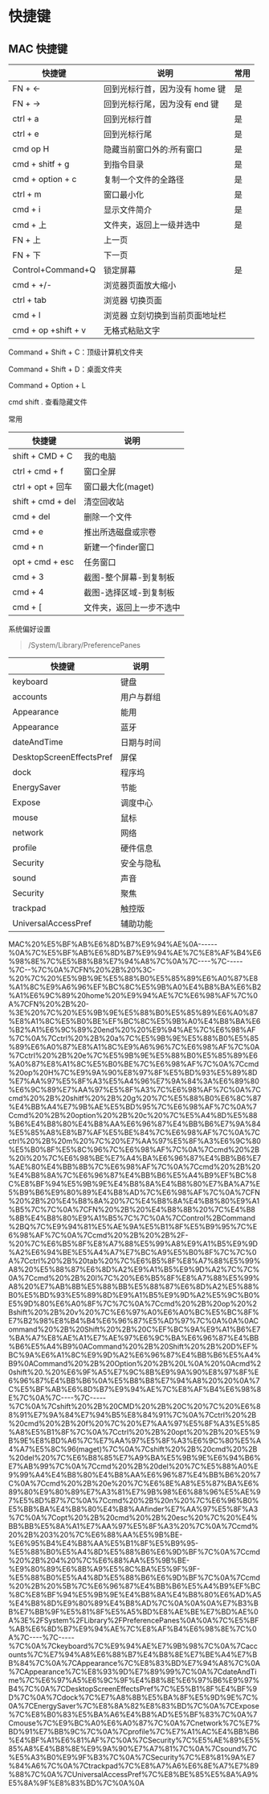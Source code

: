 # 快捷键

## MAC 快捷键

|快捷键                |说明                           |常用|
|----------------------|-------------------------------|----|
|FN \+ \<\-            |回到光标行首，因为没有 home 键 |是  |
|FN \+ \-\>            |回到光标行尾，因为没有 end 键  |是  |
|ctrl \+ a             |回到光标行首                   |是  |
|ctrl \+ e             |回到光标行尾                   |是  |
|cmd op H              |隐藏当前窗口外的:所有窗口      |是  |
|cmd \+ shitf \+ g     |到指令目录                     |是  |
|cmd \+ option \+ c    |复制一个文件的全路径           |是  |
|ctrl \+ m             |窗口最小化                     |是  |
|cmd \+ i              |显示文件简介                   |是  |
|cmd \+ 上             |文件夹，返回上一级并选中       |是  |
|FN \+ 上              |上一页                         |    |
|FN \+ 下              |下一页                         |    |
|Control\+Command\+Q   |锁定屏幕                       |是  |
|cmd \+ \+/\-          |浏览器页面放大缩小             |    |
|ctrl \+ tab           |浏览器 切换页面                |    |
|cmd \+ l              |浏览器 立刻切换到当前页面地址栏|    |
|cmd \+ op \+shift \+ v|无格式粘贴文字                 |    |

Command \+ Shift \+ C：顶级计算机文件夹

Command \+ Shift \+ D：桌面文件夹

Command \+ Option \+ L

cmd shift . 查看隐藏文件

常用

|快捷键             |说明                    |
|-------------------|------------------------|
|shift \+ CMD \+ C  |我的电脑                |
|ctrl \+ cmd \+ f   |窗口全屏                |
|ctrl \+ opt \+ 回车|窗口最大化\(maget\)     |
|shift \+ cmd \+ del|清空回收站              |
|cmd \+ del         |删除一个文件            |
|cmd \+ e           |推出所选磁盘或宗卷      |
|cmd \+ n           |新建一个finder窗口      |
|opt \+ cmd \+ esc  |任务窗口                |
|cmd \+ 3           |截图\-整个屏幕\-到复制板|
|cmd \+ 4           |截图\-选择区域\-到复制板|
|cmd \+ \[          |文件夹，返回上一步不选中|

系统偏好设置

> /System/Library/PreferencePanes

|快捷键                  |说明      |
|------------------------|----------|
|keyboard                |键盘      |
|accounts                |用户与群组|
|Appearance              |能用      |
|Appearance              |蓝牙      |
|dateAndTime             |日期与时间|
|DesktopScreenEffectsPref|屏保      |
|dock                    |程序坞    |
|EnergySaver             |节能      |
|Expose                  |调度中心  |
|mouse                   |鼠标      |
|network                 |网络      |
|profile                 |硬件信息  |
|Security                |安全与隐私|
|sound                   |声音      |
|Security                |聚焦      |
|trackpad                |触控版    |
|UniversalAccessPref     |辅助功能  |

MAC%20%E5%BF%AB%E6%8D%B7%E9%94%AE%0A\-\-\-\-\-\-%0A%7C%E5%BF%AB%E6%8D%B7%E9%94%AE%7C%E8%AF%B4%E6%98%8E%7C%E5%B8%B8%E7%94%A8%7C%0A%7C\-\-\-\-%7C\-\-\-\-\-%7C\-\-%7C%0A%7CFN%20%2B%20%3C\-%20%7C%20%E5%9B%9E%E5%88%B0%E5%85%89%E6%A0%87%E8%A1%8C%E9%A6%96%EF%BC%8C%E5%9B%A0%E4%B8%BA%E6%B2%A1%E6%9C%89%20home%20%E9%94%AE%7C%E6%98%AF%7C%0A%7CFN%20%2B%20\-%3E%20%7C%20%E5%9B%9E%E5%88%B0%E5%85%89%E6%A0%87%E8%A1%8C%E5%B0%BE%EF%BC%8C%E5%9B%A0%E4%B8%BA%E6%B2%A1%E6%9C%89%20end%20%20%E9%94%AE%7C%E6%98%AF%7C%0A%7Cctrl%20%2B%20a%7C%E5%9B%9E%E5%88%B0%E5%85%89%E6%A0%87%E8%A1%8C%E9%A6%96%7C%E6%98%AF%7C%0A%7Cctrl%20%2B%20e%7C%E5%9B%9E%E5%88%B0%E5%85%89%E6%A0%87%E8%A1%8C%E5%B0%BE%7C%E6%98%AF%7C%0A%7Ccmd%20op%20H%7C%E9%9A%90%E8%97%8F%E5%BD%93%E5%89%8D%E7%AA%97%E5%8F%A3%E5%A4%96%E7%9A%84%3A%E6%89%80%E6%9C%89%E7%AA%97%E5%8F%A3%7C%E6%98%AF%7C%0A%7Ccmd%20%2B%20shitf%20%2B%20g%20%7C%E5%88%B0%E6%8C%87%E4%BB%A4%E7%9B%AE%E5%BD%95%7C%E6%98%AF%7C%0A%7Ccmd%20%2B%20option%20%2B%20c%20%7C%E5%A4%8D%E5%88%B6%E4%B8%80%E4%B8%AA%E6%96%87%E4%BB%B6%E7%9A%84%E5%85%A8%E8%B7%AF%E5%BE%84%7C%E6%98%AF%7C%0A%7Cctrl%20%2B%20m%20%7C%20%E7%AA%97%E5%8F%A3%E6%9C%80%E5%B0%8F%E5%8C%96%7C%E6%98%AF%7C%0A%7Ccmd%20%2B%20i%20%7C%E6%98%BE%E7%A4%BA%E6%96%87%E4%BB%B6%E7%AE%80%E4%BB%8B%7C%E6%98%AF%7C%0A%7Ccmd%20%2B%20%E4%B8%8A%7C%E6%96%87%E4%BB%B6%E5%A4%B9%EF%BC%8C%E8%BF%94%E5%9B%9E%E4%B8%8A%E4%B8%80%E7%BA%A7%E5%B9%B6%E9%80%89%E4%B8%AD%7C%E6%98%AF%7C%0A%7CFN%20%2B%20%E4%B8%8A%20%7C%E4%B8%8A%E4%B8%80%E9%A1%B5%7C%7C%0A%7CFN%20%2B%20%E4%B8%8B%20%7C%E4%B8%8B%E4%B8%80%E9%A1%B5%7C%7C%0A%7CControl%2BCommand%2BQ%7C%E9%94%81%E5%AE%9A%E5%B1%8F%E5%B9%95%7C%E6%98%AF%7C%0A%7Ccmd%20%2B%20%2B%2F\-%20%7C%E6%B5%8F%E8%A7%88%E5%99%A8%E9%A1%B5%E9%9D%A2%E6%94%BE%E5%A4%A7%E7%BC%A9%E5%B0%8F%7C%7C%0A%7Cctrl%20%2B%20tab%20%7C%E6%B5%8F%E8%A7%88%E5%99%A8%20%E5%88%87%E6%8D%A2%E9%A1%B5%E9%9D%A2%7C%7C%0A%7Ccmd%20%2B%20l%7C%20%E6%B5%8F%E8%A7%88%E5%99%A8%20%E7%AB%8B%E5%88%BB%E5%88%87%E6%8D%A2%E5%88%B0%E5%BD%93%E5%89%8D%E9%A1%B5%E9%9D%A2%E5%9C%B0%E5%9D%80%E6%A0%8F%7C%7C%0A%7Ccmd%20%2B%20op%20%2Bshift%20%2B%20v%20%7C%E6%97%A0%E6%A0%BC%E5%BC%8F%E7%B2%98%E8%B4%B4%E6%96%87%E5%AD%97%7C%0A%0A%0ACommand%20%2B%20Shift%20%2B%20C%EF%BC%9A%E9%A1%B6%E7%BA%A7%E8%AE%A1%E7%AE%97%E6%9C%BA%E6%96%87%E4%BB%B6%E5%A4%B9%0ACommand%20%2B%20Shift%20%2B%20D%EF%BC%9A%E6%A1%8C%E9%9D%A2%E6%96%87%E4%BB%B6%E5%A4%B9%0ACommand%20%2B%20Option%20%2B%20L%0A%20%0Acmd%20shift%20.%20%E6%9F%A5%E7%9C%8B%E9%9A%90%E8%97%8F%E6%96%87%E4%BB%B6%0A%E5%B8%B8%E7%94%A8%20%20%0A%7C%E5%BF%AB%E6%8D%B7%E9%94%AE%7C%E8%AF%B4%E6%98%8E%7C%0A%7C\-\-\-\-%7C\-\-\-\-\-%7C%0A%7Cshift%20%2B%20CMD%20%2B%20C%20%7C%20%E6%88%91%E7%9A%84%E7%94%B5%E8%84%91%7C%0A%7Cctrl%20%2B%20cmd%20%2B%20f%20%7C%20%E7%AA%97%E5%8F%A3%E5%85%A8%E5%B1%8F%7C%0A%7Cctrl%20%2B%20opt%20%2B%20%E5%9B%9E%E8%BD%A6%7C%E7%AA%97%E5%8F%A3%E6%9C%80%E5%A4%A7%E5%8C%96\(maget\)%7C%0A%7Cshift%20%2B%20cmd%20%2B%20del%20%7C%E6%B8%85%E7%A9%BA%E5%9B%9E%E6%94%B6%E7%AB%99%7C%0A%7Ccmd%20%2B%20del%20%7C%E5%88%A0%E9%99%A4%E4%B8%80%E4%B8%AA%E6%96%87%E4%BB%B6%20%7C%0A%7Ccmd%20%2B%20e%20%7C%E6%8E%A8%E5%87%BA%E6%89%80%E9%80%89%E7%A3%81%E7%9B%98%E6%88%96%E5%AE%97%E5%8D%B7%7C%0A%7Ccmd%20%2B%20n%20%7C%E6%96%B0%E5%BB%BA%E4%B8%80%E4%B8%AAfinder%E7%AA%97%E5%8F%A3%7C%0A%7Copt%20%2B%20cmd%20%2B%20esc%20%7C%20%E4%BB%BB%E5%8A%A1%E7%AA%97%E5%8F%A3%20%7C%0A%7Ccmd%20%2B%203%20%7C%E6%88%AA%E5%9B%BE\-%E6%95%B4%E4%B8%AA%E5%B1%8F%E5%B9%95\-%E5%88%B0%E5%A4%8D%E5%88%B6%E6%9D%BF%7C%0A%7Ccmd%20%2B%204%20%7C%E6%88%AA%E5%9B%BE\-%E9%80%89%E6%8B%A9%E5%8C%BA%E5%9F%9F\-%E5%88%B0%E5%A4%8D%E5%88%B6%E6%9D%BF%7C%0A%7Ccmd%20%2B%20%5B%7C%E6%96%87%E4%BB%B6%E5%A4%B9%EF%BC%8C%E8%BF%94%E5%9B%9E%E4%B8%8A%E4%B8%80%E6%AD%A5%E4%B8%8D%E9%80%89%E4%B8%AD%7C%0A%0A%0A%E7%B3%BB%E7%BB%9F%E5%81%8F%E5%A5%BD%E8%AE%BE%E7%BD%AE%0A%3E%2FSystem%2FLibrary%2FPreferencePanes%0A%0A%7C%E5%BF%AB%E6%8D%B7%E9%94%AE%7C%E8%AF%B4%E6%98%8E%7C%0A%7C\-\-\-\-%7C\-\-\-\-\-%7C%0A%7Ckeyboard%7C%E9%94%AE%E7%9B%98%7C%0A%7Caccounts%7C%E7%94%A8%E6%88%B7%E4%B8%8E%E7%BE%A4%E7%BB%84%7C%0A%7CAppearance%7C%E8%83%BD%E7%94%A8%7C%0A%7CAppearance%7C%E8%93%9D%E7%89%99%7C%0A%7CdateAndTime%7C%E6%97%A5%E6%9C%9F%E4%B8%8E%E6%97%B6%E9%97%B4%7C%0A%7CDesktopScreenEffectsPref%7C%E5%B1%8F%E4%BF%9D%7C%0A%7Cdock%7C%E7%A8%8B%E5%BA%8F%E5%9D%9E%7C%0A%7CEnergySaver%7C%E8%8A%82%E8%83%BD%7C%0A%7CExpose%7C%E8%B0%83%E5%BA%A6%E4%B8%AD%E5%BF%83%7C%0A%7Cmouse%7C%E9%BC%A0%E6%A0%87%7C%0A%7Cnetwork%7C%E7%BD%91%E7%BB%9C%7C%0A%7Cprofile%7C%E7%A1%AC%E4%BB%B6%E4%BF%A1%E6%81%AF%7C%0A%7CSecurity%7C%E5%AE%89%E5%85%A8%E4%B8%8E%E9%9A%90%E7%A7%81%7C%0A%7Csound%7C%E5%A3%B0%E9%9F%B3%7C%0A%7CSecurity%7C%E8%81%9A%E7%84%A6%7C%0A%7Ctrackpad%7C%E8%A7%A6%E6%8E%A7%E7%89%88%7C%0A%7CUniversalAccessPref%7C%E8%BE%85%E5%8A%A9%E5%8A%9F%E8%83%BD%7C%0A%0A
